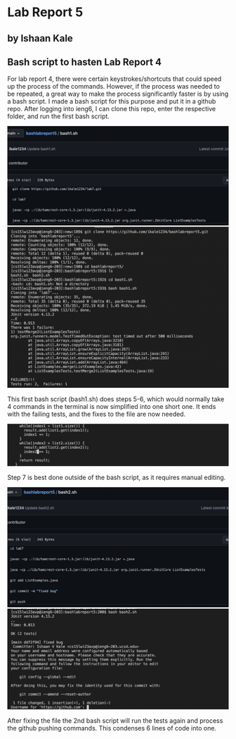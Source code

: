# Lab Report 5

## by Ishaan Kale

## Bash script to hasten Lab Report 4

For lab report 4, there were certain keystrokes/shortcuts that could speed up the process of the commands.
However, if the process was needed to be repeated, a great way to make the process significantly faster is 
by using a bash script. I made a bash script for this purpose and put it in a github repo. After logging into
ieng6, I can clone this repo, enter the respective folder, and run the first bash script.

![Image](s1.png)
![Image](s2.png)

This first bash script (bash1.sh) does steps 5-6, which would normally take 4 commands in the terminal is now
simplified into one short one. It ends with the failing tests, and the fixes to the file are now needed.

![Image](s3.png)

Step 7 is best done outside of the bash script, as it requires manual editing.

![Image](s5.png)
![Image](s4.png)

After fixing the file the 2nd bash script will run the tests again and process the github pushing commands.
This condenses 6 lines of code into one.
